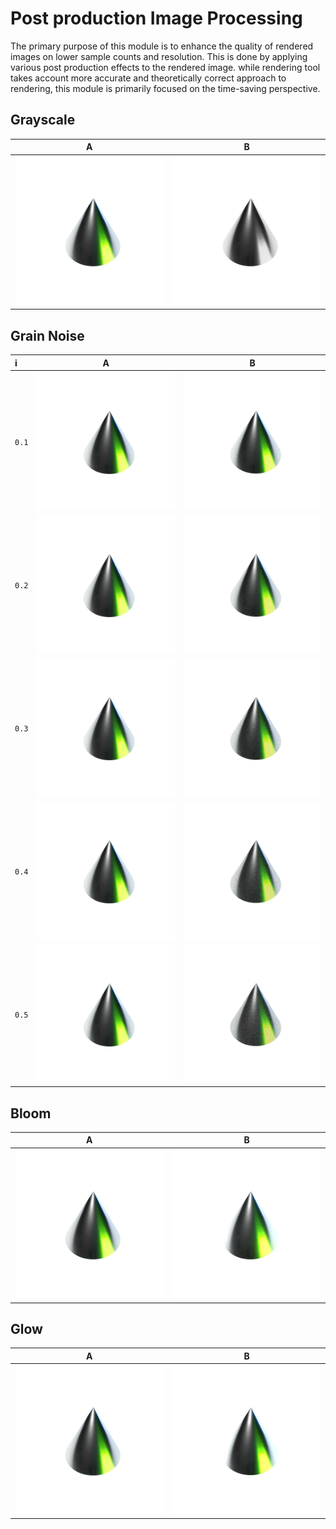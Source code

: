 # Post production Image Processing

The primary purpose of this module is to enhance the quality of rendered images on lower sample counts and resolution. This is done by applying various post production effects to the rendered image. while rendering tool takes account more accurate and theoretically correct approach to rendering, this module is primarily focused on the time-saving perspective.

## Grayscale

<!-- before / after image view -->

|             A             |                  B                  |
| :-----------------------: | :---------------------------------: |
| ![](examples/example.png) | ![](examples/example.grayscale.png) |

## Grain Noise

| i     |             A             |                  B                  |
| :---- | :-----------------------: | :---------------------------------: |
| `0.1` | ![](examples/example.png) | ![](examples/example.grain_0.1.png) |
| `0.2` | ![](examples/example.png) | ![](examples/example.grain_0.2.png) |
| `0.3` | ![](examples/example.png) | ![](examples/example.grain_0.3.png) |
| `0.4` | ![](examples/example.png) | ![](examples/example.grain_0.4.png) |
| `0.5` | ![](examples/example.png) | ![](examples/example.grain_0.5.png) |

## Bloom

|             A             |                B                |
| :-----------------------: | :-----------------------------: |
| ![](examples/example.png) | ![](examples/example.bloom.png) |

## Glow

|             A             |               B                |
| :-----------------------: | :----------------------------: |
| ![](examples/example.png) | ![](examples/example.glow.png) |
